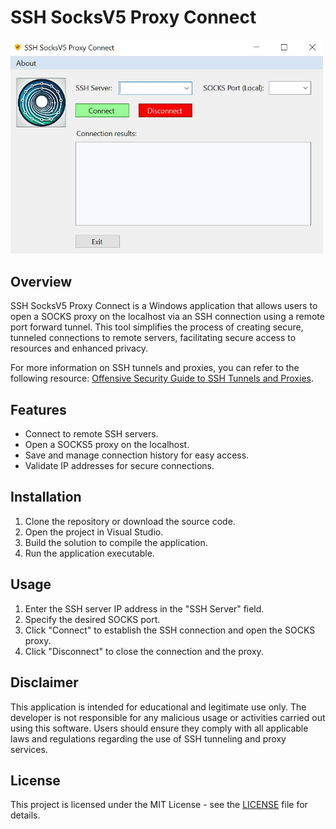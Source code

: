 # SSH SocksV5 Proxy Connect

<img src="img/s-shot.jpg" alt="Screenshot" width="500"/>

## Overview
SSH SocksV5 Proxy Connect is a Windows application that allows users to open a SOCKS proxy on the localhost via an SSH connection using a remote port forward tunnel. This tool simplifies the process of creating secure, tunneled connections to remote servers, facilitating secure access to resources and enhanced privacy.

For more information on SSH tunnels and proxies, you can refer to the following resource: [Offensive Security Guide to SSH Tunnels and Proxies](https://posts.specterops.io/offensive-security-guide-to-ssh-tunnels-and-proxies-b525cbd4d4c6).

## Features
- Connect to remote SSH servers.
- Open a SOCKS5 proxy on the localhost.
- Save and manage connection history for easy access.
- Validate IP addresses for secure connections.

## Installation
1. Clone the repository or download the source code.
2. Open the project in Visual Studio.
3. Build the solution to compile the application.
4. Run the application executable.

## Usage
1. Enter the SSH server IP address in the "SSH Server" field.
2. Specify the desired SOCKS port.
3. Click "Connect" to establish the SSH connection and open the SOCKS proxy.
4. Click "Disconnect" to close the connection and the proxy.

## Disclaimer
This application is intended for educational and legitimate use only. The developer is not responsible for any malicious usage or activities carried out using this software. Users should ensure they comply with all applicable laws and regulations regarding the use of SSH tunneling and proxy services.

## License
This project is licensed under the MIT License - see the [LICENSE](LICENSE) file for details.
